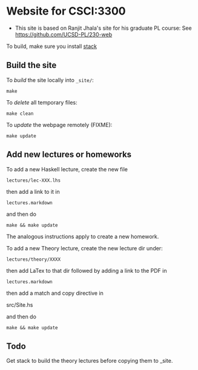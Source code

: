 Website for CSCI:3300
======================

* This site is based on Ranjit Jhala's site for his graduate PL course: See https://github.com/UCSD-PL/230-web

To build, make sure you install [stack](https://github.com/commercialhaskell/stack/blob/master/doc/install_and_upgrade.md)


Build the site
--------------

To *build* the site locally into `_site/`:

```
make 
```

To *delete* all temporary files:

```
make clean
```

To *update* the webpage remotely (FIXME):

```
make update
```



Add new lectures or homeworks
-----------------------------

To add a new Haskell lecture, create the new file

	lectures/lec-XXX.lhs

then add a link to it in 

	lectures.markdown 

and then do

	make && make update

The analogous instructions apply to create a new homework.

To add a new Theory lecture, create the new lecture dir under:

	lectures/theory/XXXX

then add LaTex to that dir followed by adding a link to the PDF in 

	lectures.markdown 

then add a match and copy directive in

src/Site.hs

and then do

	make && make update

Todo
----

Get stack to build the theory lectures before copying them to _site.

